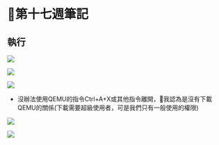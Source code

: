 # 📖第十七週筆記

## 執行

![](https://nohano1l.github.io/sp109b/note/week17/picture/1.png)

![](https://nohano1l.github.io/sp109b/note/week17/picture/2.png)

![](https://nohano1l.github.io/sp109b/note/week17/picture/3.png)

* 沒辦法使用QEMU的指令Ctrl+A+X或其他指令離開，🤔我認為是沒有下載QEMU的關係(下載需要超級使用者，可是我們只有一般使用的權限)

![](https://nohano1l.github.io/sp109b/note/week17/picture/4.png)

![](https://nohano1l.github.io/sp109b/note/week17/picture/5.png)